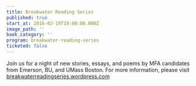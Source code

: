 ```yaml
---
title: Breakwater Reading Series
published: true
start_at: 2016-02-19T19:00:00.000Z
image_path: ''
book_category: ''
program: breakwater-reading-series
ticketed: false
---
```


Join us for a night of new stories, essays, and poems by MFA candidates from Emerson, BU, and UMass Boston. For more information, please visit [breakwaterreadingseries.wordpress.com](https://breakwaterreadingseries.wordpress.com)